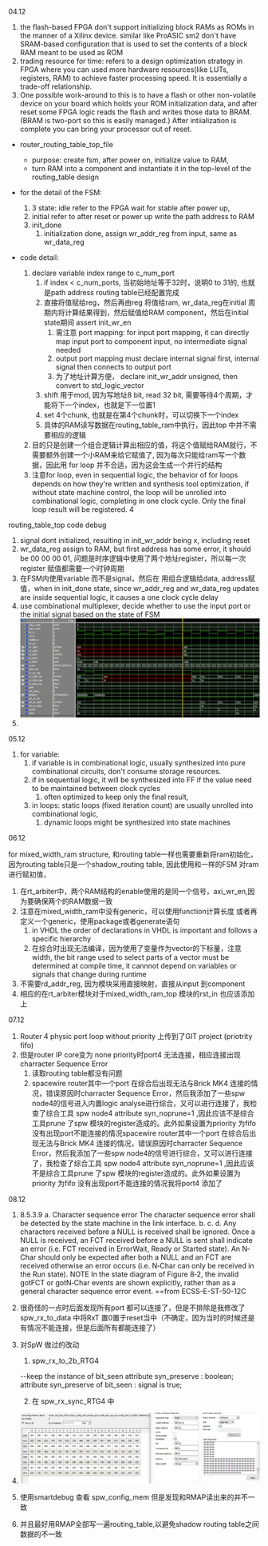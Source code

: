 04.12

1. the flash-based FPGA don't support initializing block RAMs as ROMs in the manner of a Xilinx device. similar like ProASIC sm2 don't have SRAM-based configuration that is used to
   set the contents of a block RAM meant to be used as ROM
2. trading resource for time: refers to a design optimization strategy in FPGA where you can used more hardware resources(like LUTs, registers, RAM) to achieve faster processing speed. It is essentially a trade-off relationship.
3. One possible work-around to this is to have a flash or other non-volatile device on your board which holds your ROM initialization data, and after reset some FPGA logic reads the flash and writes those data to BRAM. (BRAM is two-port so this is easily managed.) After intiialization is complete you can bring your processor out of reset.

* router_routing_table_top_file

  * purpose: create fsm, after power on, initialize value to RAM,
  * turn RAM into a component and instantiate it in the top-level of the routing_table design
* for the detail of the FSM:

  1. 3 state: idle refer to the FPGA wait for stable after power up,
  2. initial refer to after reset or power up write the path address to RAM
  3. init_done
     1. initialization done, assign wr_addr_reg from input, same as wr_data_reg
* code detail:

  1. declare variable index range to c_num_port
     1. if index < c_num_ports, 当初始地址等于32时，说明0 to 31的, 也就是path address routing table已经配置完成
     2. 直接将值赋给reg，然后再由reg 将值给ram, wr_data_reg在initial 周期内将计算结果得到，然后赋值给RAM component，然后在initial state期间 assert init_wr_en
        1. 需注意 port mapping: for input port mapping, it can directly map input port to component input, no intermediate signal needed
        2. output port mapping must declare internal signal first, internal signal then connects to output port
        3. 为了地址计算方便， declare init_wr_addr unsigned, then convert to std_logic_vector
     3. shift 用于mod, 因为写地址8 bit, read 32 bit, 需要等待4个周期，才能将下一个index，也就是下一位置1
     4. set 4个chunk, 也就是在第4个chunk时，可以切换下一个index
     5. 具体的RAM读写数据在routing_table_ram中执行，因此top 中并不需要相应的逻辑
  2. 目的只是创建一个组合逻辑计算出相应的值，将这个值赋给RAM就行，不需要额外创建一个小RAM来给它赋值了, 因为每次只能给ram写一个数据，因此用 for loop 并不合适，因为这会生成一个并行的结构
  3. 注意for loop, even in sequential logic, the behavior of for loops depends on how they're written and synthesis tool optimization, if without state machine control, the loop will be unrolled into combinational logic, completing in one clock cycle. Only the final loop result will be registered.
     4

routing_table_top code debug

1. signal dont initialized, resulting in init_wr_addr being x, including reset
2. wr_data_reg assign to RAM, but first address has some error, it should be 00 00 00 01, 问题是时序逻辑中使用了两个地址register，所以每一次register 赋值都需要一个时钟周期
3. 在FSM内使用variable 而不是signal，然后在 用组合逻辑给data, address赋值，when in init_done state, since wr_addr_reg and wr_data_reg updates are inside sequential logic, it causes a one clock cycle delay
4. use combinational multiplexer, decide whether to use the input port or the initial signal based on the state of FSM![1733498658444](images/03_dec/1733498658444.png)
5.

05.12

1. for variable:
   1. if variable is in combinational logic, usually synthesized into pure combinational circuits, don't consume storage resources.
   2. if in sequential logic, it will be synthesized into FF if the value need to be maintained between clock cycles
      1. often optimized to keep only the final result,
   3. in loops: static loops (fixed iteration count) are usually unrolled into combinational logic,
      1. dynamic loops might be synthesized into state machines


06.12

for mixed_width_ram structure, 和routing table一样也需要重新将ram初始化，因为routing table只是一个shadow_routing table, 因此使用和一样的FSM 对ram 进行赋初值，

1. 在rt_arbiter中，两个RAM结构的enable使用的是同一个信号，axi_wr_en,因为要确保两个的RAM数据一致
2. 注意在mixed_width_ram中没有generic，可以使用function计算长度 或者再定义一个generic，使用package或者generate语句
   1. in VHDL the order of declarations in VHDL is important and follows a specific hierarchy
   2. 在综合时出现无法编译，因为使用了变量作为vector的下标量，注意width, the bit range used to select parts of a vector must be determined at compile time, it cannnot depend on variables or signals that change during runtime
3. 不需要rd_addr_reg, 因为模块采用直接映射，直接从input 到component
4. 相应的在rt_arbiter模块对于mixed_width_ram_top 模块的rst_in 也应该添加上


07.12

1. Router 4 physic port loop without priority 上传到了GIT project (priotrity fifo)
2. 但是router IP core变为 none priority时port4 无法连接，相应连接出现 charracter Sequence Error
   1. 读取routing table都没有问题
   2. spacewire router其中一个port 在综合后出现无法与Brick MK4 连接的情况，错误原因时charracter Sequence Error，然后我添加了一些spw node4的信号进入内置logic analyse进行综合，又可以进行连接了，我检查了综合工具 spw node4 attribute syn\_noprune=1 ,因此应该不是综合工具prune 了spw 模块的register造成的。此外如果设置为priority 为fifo 没有出现port不能连接的情况spacewire router其中一个port 在综合后出现无法与Brick MK4 连接的情况，错误原因时charracter Sequence Error，然后我添加了一些spw node4的信号进行综合，又可以进行连接了，我检查了综合工具 spw node4 attribute syn\_noprune=1 ,因此应该不是综合工具prune 了spw 模块的register造成的。此外如果设置为priority 为fifo 没有出现port不能连接的情况我将port4 添加了

08.12

1. 8.5.3.9  a.  Character sequence error  The character sequence error shall be detected by the state machine in the  link interface.  b.  c.  d.  Any characters received before a NULL is received shall be ignored.   Once a NULL is received, an FCT received before a NULL is sent shall  indicate an error (i.e. FCT received in ErrorWait, Ready or Started state).   An N‐Char should only be expected after both a NULL and an FCT are  received otherwise an error occurs (i.e. N‐Char can only be received in  the Run state).  NOTE  In the state diagram of Figure 8‐2, the invalid  gotFCT or gotN‐Char events are shown explicitly,  rather than as a general character sequence error  event.          ==from ECSS-E-ST-50-12C
2. 很奇怪的一点时后面发现所有port 都可以连接了，但是不排除是我修改了spw_rx_to_data 中将RxT 置0置于reset当中（不确定，因为当时的时候还是有情况不能连接，但是后面所有都能连接了）
3. 对SpW 做过的改动

   1. spw_rx_to_2b_RTG4

   --keep the instance of bit_seen
   attribute syn_preserve : boolean;
   attribute syn_preserve of bit_seen : signal is true;

   2. 在 spw_rx_sync_RTG4 中
4. ![1733684406579](images/03_dec/1733684406579.png)
5. 使用smartdebug 查看 spw_config_mem 但是发现和RMAP读出来的并不一致
6. 并且最好用RMAP全部写一遍routing_table,以避免shadow routing table之间数据的不一致
